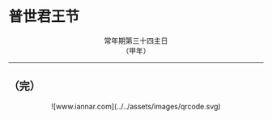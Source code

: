 # 普世君王节

<div align="center">
常年期第三十四主日
</div>
<div align="center">
（甲年）
</div>

---

## （完）

<div align="center">
![www.iannar.com](../../assets/images/qrcode.svg)
</div>

